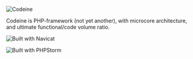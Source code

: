 ![Codeine](https://codeine-framework.org/cache/images/Project.logo.png "Codeine")

Codeine is PHP-framework (not yet another), with microcore architecture, and ultimate functional/code volume ratio.

![Built with Navicat](https://codeine-framework.org/navicat.jpg "Navicat")

![Built with PHPStorm](https://codeine-framework.org/phpstorm.gif "PHP Storm")